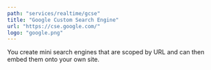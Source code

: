 ```yaml
---
path: "services/realtime/gcse"
title: "Google Custom Search Engine"
url: "https://cse.google.com/"
logo: "google.png"
---
```


You create mini search engines that are scoped by URL and can then embed them onto your own site.
